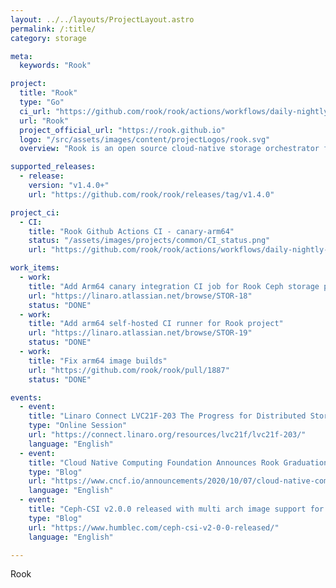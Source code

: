 ```yaml
---
layout: ../../layouts/ProjectLayout.astro
permalink: /:title/
category: storage

meta:
  keywords: "Rook"

project:
  title: "Rook"
  type: "Go"
  ci_url: "https://github.com/rook/rook/actions/workflows/daily-nightly-jobs.yml"
  url: "Rook"
  project_official_url: "https://rook.github.io"
  logo: "/src/assets/images/content/projectLogos/rook.svg"
  overview: "Rook is an open source cloud-native storage orchestrator for Kubernetes, providing the platform, framework, and support for a diverse set of storage solutions(Ceph, Cassandra and NFS) to natively integrate with cloud-native environments. Rook turns distributed storage systems into self-managing, self-scaling, self-healing storage services. It automates the tasks of a storage administrator: deployment, bootstrapping, configuration, provisioning, scaling, upgrading, migration, disaster recovery, monitoring, and resource management."

supported_releases:
  - release:
    version: "v1.4.0+"
    url: "https://github.com/rook/rook/releases/tag/v1.4.0"

project_ci:
  - CI:
    title: "Rook Github Actions CI - canary-arm64"
    status: "/assets/images/projects/common/CI_status.png"
    url: "https://github.com/rook/rook/actions/workflows/daily-nightly-jobs.yml"

work_items:
  - work:
    title: "Add Arm64 canary integration CI job for Rook Ceph storage provider"
    url: "https://linaro.atlassian.net/browse/STOR-18"
    status: "DONE"
  - work:
    title: "Add arm64 self-hosted CI runner for Rook project"
    url: "https://linaro.atlassian.net/browse/STOR-19"
    status: "DONE"
  - work:
    title: "Fix arm64 image builds"
    url: "https://github.com/rook/rook/pull/1887"
    status: "DONE"

events:
  - event:
    title: "Linaro Connect LVC21F-203 The Progress for Distributed Storage on Arm64"
    type: "Online Session"
    url: "https://connect.linaro.org/resources/lvc21f/lvc21f-203/"
    language: "English"
  - event:
    title: "Cloud Native Computing Foundation Announces Rook Graduation"
    type: "Blog"
    url: "https://www.cncf.io/announcements/2020/10/07/cloud-native-computing-foundation-announces-rook-graduation/"
    language: "English"
  - event:
    title: "Ceph-CSI v2.0.0 released with multi arch image support for Arm64 images"
    type: "Blog"
    url: "https://www.humblec.com/ceph-csi-v2-0-0-released/"
    language: "English"

---
```


<p>Rook</p>
